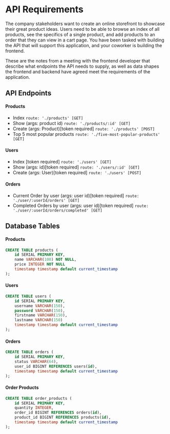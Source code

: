 # API Requirements
The company stakeholders want to create an online storefront to showcase their great product ideas. Users need to be able to browse an index of all products, see the specifics of a single product, and add products to an order that they can view in a cart page. You have been tasked with building the API that will support this application, and your coworker is building the frontend.

These are the notes from a meeting with the frontend developer that describe what endpoints the API needs to supply, as well as data shapes the frontend and backend have agreed meet the requirements of the application. 

## API Endpoints
#### Products
- Index ``` route: './products' [GET] ```
- Show (args: product id) ``` route: './products/:id' [GET] ``` 
- Create (args: Product)[token required] ``` route: './products' [POST] ``` 
- Top 5 most popular products ``` route: './five-most-popular-products' [GET] ```  

#### Users
- Index [token required] ``` route: './users' [GET] ``` 
- Show (args: id)[token required] ``` route: './users/:id' [GET] ``` 
- Create (args: User)[token required] ``` route: './users' [POST] ``` 

#### Orders
- Current Order by user (args: user id)[token required] ``` route: './user/:userId/orders' [GET] ``` 
- Completed Orders by user (args: user id)[token required] ``` route: './user/:userId/orders/completed' [GET] ``` 


## Database Tables

#### Products
```sql
CREATE TABLE products (
    id SERIAL PRIMARY KEY,
    name VARCHAR(100) NOT NULL,
    price INTEGER NOT NULL
    timestamp timestamp default current_timestamp
);
```

#### Users
```sql
CREATE TABLE users (
    id SERIAL PRIMARY KEY,
    username VARCHAR(150),
    password VARCHAR(150),
    firstname VARCHAR(150),
    lastname VARCHAR(150)
    timestamp timestamp default current_timestamp
);
```

#### Orders
```sql
CREATE TABLE orders (
    id SERIAL PRIMARY KEY,
    status VARCHAR(64),
    user_id BIGINT REFERENCES users(id),
    timestamp timestamp default current_timestamp
);
```

#### Order Products
```sql
CREATE TABLE order_products (
    id SERIAL PRIMARY KEY,
    quantity INTEGER,
    order_id BIGINT REFERENCES orders(id),
    product_id BIGINT REFERENCES products(id),
    timestamp timestamp default current_timestamp
);
```

